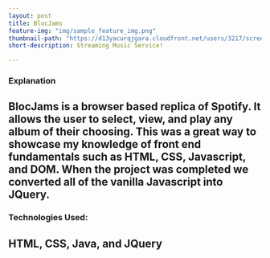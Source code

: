 ```yaml
---
layout: post
title: BlocJams
feature-img: "img/sample_feature_img.png"
thumbnail-path: "https://d13yacurqjgara.cloudfront.net/users/3217/screenshots/2030966/blocjams_1x.png"
short-description: Streaming Music Service!

---
```


### Explanation

BlocJams is a browser based replica of Spotify.  It allows the user to select, view, and play any album of their choosing.  This was a great way to showcase my knowledge of front end fundamentals such as HTML, CSS, Javascript, and DOM.  When the project was completed we converted all of the vanilla Javascript into JQuery.
---
### Technologies Used:

HTML, CSS, Java, and JQuery
---
